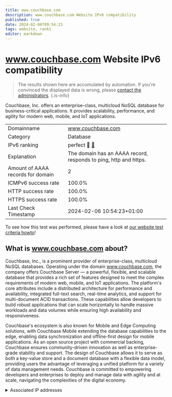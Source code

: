 ```yaml
---
title: www.couchbase.com
description: www.couchbase.com Website IPv6 compatibility
published: true
date: 2024-02-06T09:54:23
tags: website, rank1
editor: markdown
---
```


# www.couchbase.com Website IPv6 compatibility

> The results shown here are accumulated by automation. If you're convinced the displayed data is wrong, please [contact the administrators](/howto/chat). 
{.is-info}

Couchbase, Inc. offers an enterprise-class, multicloud NoSQL database for business-critical applications. It provides scalability, performance, and agility for modern web, mobile, and IoT applications.


|   |   |
| - | - |
| Domainname | www.couchbase.com
| Category | Database |
| IPv6 ranking | perfect :1st_place_medal: [🔗](/howto/ranking) |
| Explanation | The domain has an AAAA record, responds to ping, http and https. |
| Amount of AAAA records for domain | 2 |
| ICMPv6 success rate | 100.0%|
| HTTP success rate | 100.0% |
| HTTPS success rate | 100.0% |
| Last Check Timestamp | 2024-02-06 10:54:23+01:00 |

To see how this test was performed, please have a look at [our website test criteria howto](/howto/testcriteria/website)!


## What is www.couchbase.com about?
Couchbase, Inc., is a prominent provider of enterprise-class, multicloud NoSQL databases. Operating under the domain www.couchbase.com, the company offers Couchbase Server — a powerful, flexible, and scalable database that provides a rich set of features designed to meet the complex requirements of modern web, mobile, and IoT applications. The platform's core attributes include a distributed architecture for performance and availability, integrated full-text search, real-time analytics, and support for multi-document ACID transactions. These capabilities allow developers to build robust applications that can scale horizontally to handle massive workloads and data volumes while ensuring high availability and responsiveness.

Couchbase's ecosystem is also known for Mobile and Edge Computing solutions, with Couchbase Mobile extending the database capabilities to the edge, enabling data synchronization and offline-first design for mobile applications. As an open source project with commercial backing, Couchbase ensures community-driven innovation as well as enterprise-grade stability and support. The design of Couchbase allows it to serve as both a key-value store and a document database with a flexible data model, providing users the advantage of leveraging a unified platform for a variety of data management needs. Couchbase is committed to empowering developers and enterprises to deploy and manage data with agility and at scale, navigating the complexities of the digital economy.



<details>
<summary>Associated IP addresses</summary>

2a02:26f0:e300::211:9383

2a02:26f0:e300::211:9388

</details>
